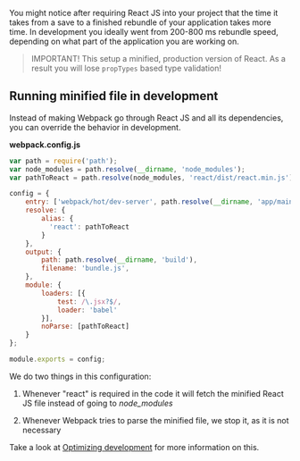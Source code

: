 You might notice after requiring React JS into your project that the time it takes from a save to a finished rebundle of your application takes more time. In development you ideally went from 200-800 ms rebundle speed, depending on what part of the application you are working on.

> IMPORTANT! This setup a minified, production version of React. As a result you will lose `propTypes` based type validation!

## Running minified file in development

Instead of making Webpack go through React JS and all its dependencies, you can override the behavior in development.

**webpack.config.js**

```javascript
var path = require('path');
var node_modules = path.resolve(__dirname, 'node_modules');
var pathToReact = path.resolve(node_modules, 'react/dist/react.min.js');

config = {
    entry: ['webpack/hot/dev-server', path.resolve(__dirname, 'app/main.js')],
    resolve: {
        alias: {
          'react': pathToReact
        }
    },
    output: {
        path: path.resolve(__dirname, 'build'),
        filename: 'bundle.js',
    },
    module: {
        loaders: [{
            test: /\.jsx?$/,
            loader: 'babel'
        }],
        noParse: [pathToReact]
    }
};

module.exports = config;
```

We do two things in this configuration:

1. Whenever "react" is required in the code it will fetch the minified React JS file instead of going to *node_modules*

2. Whenever Webpack tries to parse the minified file, we stop it, as it is not necessary

Take a look at [Optimizing development](Optimizing-development) for more information on this.
